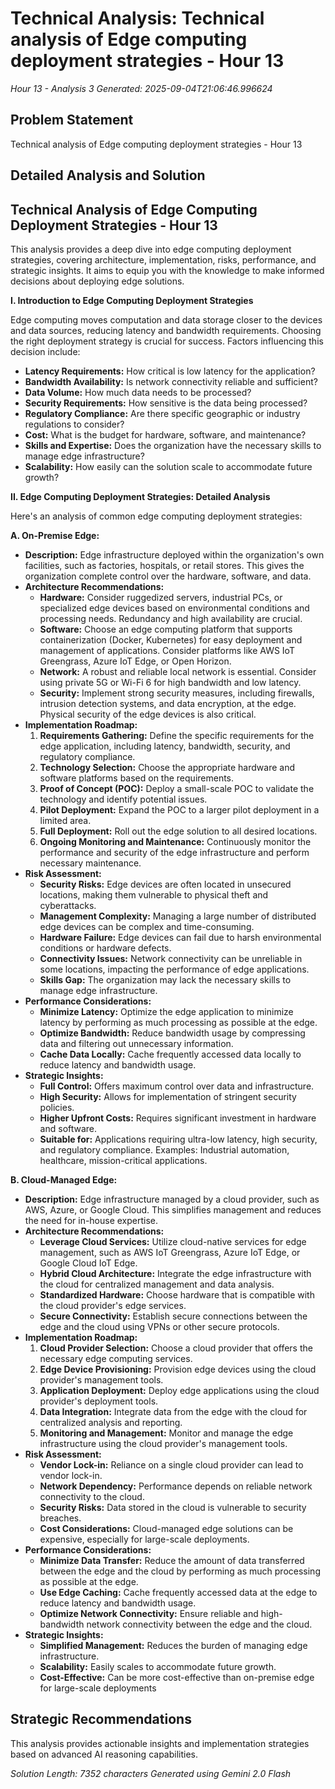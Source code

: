 # Technical Analysis: Technical analysis of Edge computing deployment strategies - Hour 13
*Hour 13 - Analysis 3*
*Generated: 2025-09-04T21:06:46.996624*

## Problem Statement
Technical analysis of Edge computing deployment strategies - Hour 13

## Detailed Analysis and Solution
## Technical Analysis of Edge Computing Deployment Strategies - Hour 13

This analysis provides a deep dive into edge computing deployment strategies, covering architecture, implementation, risks, performance, and strategic insights. It aims to equip you with the knowledge to make informed decisions about deploying edge solutions.

**I. Introduction to Edge Computing Deployment Strategies**

Edge computing moves computation and data storage closer to the devices and data sources, reducing latency and bandwidth requirements.  Choosing the right deployment strategy is crucial for success.  Factors influencing this decision include:

*   **Latency Requirements:**  How critical is low latency for the application?
*   **Bandwidth Availability:**  Is network connectivity reliable and sufficient?
*   **Data Volume:**  How much data needs to be processed?
*   **Security Requirements:**  How sensitive is the data being processed?
*   **Regulatory Compliance:**  Are there specific geographic or industry regulations to consider?
*   **Cost:**  What is the budget for hardware, software, and maintenance?
*   **Skills and Expertise:**  Does the organization have the necessary skills to manage edge infrastructure?
*   **Scalability:**  How easily can the solution scale to accommodate future growth?

**II. Edge Computing Deployment Strategies: Detailed Analysis**

Here's an analysis of common edge computing deployment strategies:

**A. On-Premise Edge:**

*   **Description:**  Edge infrastructure deployed within the organization's own facilities, such as factories, hospitals, or retail stores.  This gives the organization complete control over the hardware, software, and data.
*   **Architecture Recommendations:**
    *   **Hardware:**  Consider ruggedized servers, industrial PCs, or specialized edge devices based on environmental conditions and processing needs.  Redundancy and high availability are crucial.
    *   **Software:**  Choose an edge computing platform that supports containerization (Docker, Kubernetes) for easy deployment and management of applications.  Consider platforms like AWS IoT Greengrass, Azure IoT Edge, or Open Horizon.
    *   **Network:**  A robust and reliable local network is essential.  Consider using private 5G or Wi-Fi 6 for high bandwidth and low latency.
    *   **Security:**  Implement strong security measures, including firewalls, intrusion detection systems, and data encryption, at the edge.  Physical security of the edge devices is also critical.
*   **Implementation Roadmap:**
    1.  **Requirements Gathering:**  Define the specific requirements for the edge application, including latency, bandwidth, security, and regulatory compliance.
    2.  **Technology Selection:**  Choose the appropriate hardware and software platforms based on the requirements.
    3.  **Proof of Concept (POC):**  Deploy a small-scale POC to validate the technology and identify potential issues.
    4.  **Pilot Deployment:**  Expand the POC to a larger pilot deployment in a limited area.
    5.  **Full Deployment:**  Roll out the edge solution to all desired locations.
    6.  **Ongoing Monitoring and Maintenance:**  Continuously monitor the performance and security of the edge infrastructure and perform necessary maintenance.
*   **Risk Assessment:**
    *   **Security Risks:**  Edge devices are often located in unsecured locations, making them vulnerable to physical theft and cyberattacks.
    *   **Management Complexity:**  Managing a large number of distributed edge devices can be complex and time-consuming.
    *   **Hardware Failure:**  Edge devices can fail due to harsh environmental conditions or hardware defects.
    *   **Connectivity Issues:**  Network connectivity can be unreliable in some locations, impacting the performance of edge applications.
    *   **Skills Gap:**  The organization may lack the necessary skills to manage edge infrastructure.
*   **Performance Considerations:**
    *   **Minimize Latency:**  Optimize the edge application to minimize latency by performing as much processing as possible at the edge.
    *   **Optimize Bandwidth:**  Reduce bandwidth usage by compressing data and filtering out unnecessary information.
    *   **Cache Data Locally:**  Cache frequently accessed data locally to reduce latency and bandwidth usage.
*   **Strategic Insights:**
    *   **Full Control:** Offers maximum control over data and infrastructure.
    *   **High Security:** Allows for implementation of stringent security policies.
    *   **Higher Upfront Costs:** Requires significant investment in hardware and software.
    *   **Suitable for:** Applications requiring ultra-low latency, high security, and regulatory compliance. Examples: Industrial automation, healthcare, mission-critical applications.

**B. Cloud-Managed Edge:**

*   **Description:**  Edge infrastructure managed by a cloud provider, such as AWS, Azure, or Google Cloud.  This simplifies management and reduces the need for in-house expertise.
*   **Architecture Recommendations:**
    *   **Leverage Cloud Services:** Utilize cloud-native services for edge management, such as AWS IoT Greengrass, Azure IoT Edge, or Google Cloud IoT Edge.
    *   **Hybrid Cloud Architecture:** Integrate the edge infrastructure with the cloud for centralized management and data analysis.
    *   **Standardized Hardware:** Choose hardware that is compatible with the cloud provider's edge services.
    *   **Secure Connectivity:** Establish secure connections between the edge and the cloud using VPNs or other secure protocols.
*   **Implementation Roadmap:**
    1.  **Cloud Provider Selection:**  Choose a cloud provider that offers the necessary edge computing services.
    2.  **Edge Device Provisioning:**  Provision edge devices using the cloud provider's management tools.
    3.  **Application Deployment:**  Deploy edge applications using the cloud provider's deployment tools.
    4.  **Data Integration:**  Integrate data from the edge with the cloud for centralized analysis and reporting.
    5.  **Monitoring and Management:**  Monitor and manage the edge infrastructure using the cloud provider's management tools.
*   **Risk Assessment:**
    *   **Vendor Lock-in:**  Reliance on a single cloud provider can lead to vendor lock-in.
    *   **Network Dependency:**  Performance depends on reliable network connectivity to the cloud.
    *   **Security Risks:**  Data stored in the cloud is vulnerable to security breaches.
    *   **Cost Considerations:**  Cloud-managed edge solutions can be expensive, especially for large-scale deployments.
*   **Performance Considerations:**
    *   **Minimize Data Transfer:**  Reduce the amount of data transferred between the edge and the cloud by performing as much processing as possible at the edge.
    *   **Use Edge Caching:**  Cache frequently accessed data at the edge to reduce latency and bandwidth usage.
    *   **Optimize Network Connectivity:**  Ensure reliable and high-bandwidth network connectivity between the edge and the cloud.
*   **Strategic Insights:**
    *   **Simplified Management:**  Reduces the burden of managing edge infrastructure.
    *   **Scalability:**  Easily scales to accommodate future growth.
    *   **Cost-Effective:**  Can be more cost-effective than on-premise edge for large-scale deployments

## Strategic Recommendations
This analysis provides actionable insights and implementation strategies
based on advanced AI reasoning capabilities.

*Solution Length: 7352 characters*
*Generated using Gemini 2.0 Flash*
